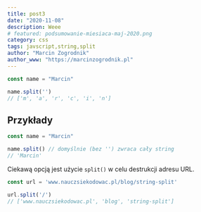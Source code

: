 ```yaml
---
title: post3
date: "2020-11-08"
description: Weee
# featured: podsumowanie-miesiaca-maj-2020.png
category: css
tags: javscript,string,split
author: "Marcin Zogrodnik"
author_www: "https://marcinzogrodnik.pl"
---
```


```js
const name = "Marcin"

name.split('')
// ['m', 'a', 'r', 'c', 'i', 'n']
```

## Przykłady

```js
const name = "Marcin"

name.split() // domyślnie (bez '') zwraca cały string
// 'Marcin'
```

Ciekawą opcją jest użycie ```split()``` w celu destrukcji adresu URL.

```js
const url = 'www.nauczsiekodowac.pl/blog/string-split'

url.split('/')
// ['www.nauczsiekodowac.pl', 'blog', 'string-split']
